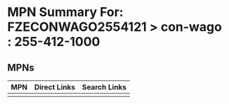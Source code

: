 



# MPN Summary For: FZECONWAGO2554121 > con-wago : 255-412-1000

## MPNs
  

|MPN|Direct Links|Search Links|
| :--- | :--- | :--- |
||||
